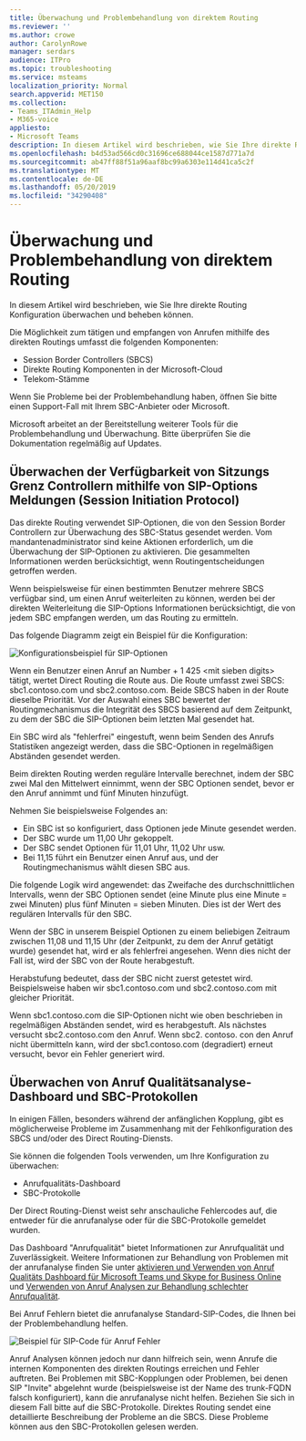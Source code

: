 ```yaml
---
title: Überwachung und Problembehandlung von direktem Routing
ms.reviewer: ''
ms.author: crowe
author: CarolynRowe
manager: serdars
audience: ITPro
ms.topic: troubleshooting
ms.service: msteams
localization_priority: Normal
search.appverid: MET150
ms.collection:
- Teams_ITAdmin_Help
- M365-voice
appliesto:
- Microsoft Teams
description: In diesem Artikel wird beschrieben, wie Sie Ihre direkte Routing Konfiguration überwachen und beheben können.
ms.openlocfilehash: b4d53ad566cd0c31696ce688044ce1587d771a7d
ms.sourcegitcommit: ab47ff88f51a96aaf8bc99a6303e114d41ca5c2f
ms.translationtype: MT
ms.contentlocale: de-DE
ms.lasthandoff: 05/20/2019
ms.locfileid: "34290408"
---
```

# <a name="monitor-and-troubleshoot-direct-routing"></a>Überwachung und Problembehandlung von direktem Routing

In diesem Artikel wird beschrieben, wie Sie Ihre direkte Routing Konfiguration überwachen und beheben können. 

Die Möglichkeit zum tätigen und empfangen von Anrufen mithilfe des direkten Routings umfasst die folgenden Komponenten: 

- Session Border Controllers (SBCS) 
- Direkte Routing Komponenten in der Microsoft-Cloud 
- Telekom-Stämme 

Wenn Sie Probleme bei der Problembehandlung haben, öffnen Sie bitte einen Support-Fall mit Ihrem SBC-Anbieter oder Microsoft. 

Microsoft arbeitet an der Bereitstellung weiterer Tools für die Problembehandlung und Überwachung. Bitte überprüfen Sie die Dokumentation regelmäßig auf Updates. 

## <a name="monitoring-availability-of-session-border-controllers-using-session-initiation-protocol-sip-options-messages"></a>Überwachen der Verfügbarkeit von Sitzungs Grenz Controllern mithilfe von SIP-Options Meldungen (Session Initiation Protocol)

Das direkte Routing verwendet SIP-Optionen, die von den Session Border Controllern zur Überwachung des SBC-Status gesendet werden. Vom mandantenadministrator sind keine Aktionen erforderlich, um die Überwachung der SIP-Optionen zu aktivieren. Die gesammelten Informationen werden berücksichtigt, wenn Routingentscheidungen getroffen werden. 

Wenn beispielsweise für einen bestimmten Benutzer mehrere SBCS verfügbar sind, um einen Anruf weiterleiten zu können, werden bei der direkten Weiterleitung die SIP-Options Informationen berücksichtigt, die von jedem SBC empfangen werden, um das Routing zu ermitteln. 

Das folgende Diagramm zeigt ein Beispiel für die Konfiguration: 

![Konfigurationsbeispiel für SIP-Optionen](media/sip-options-config-example.png)

Wenn ein Benutzer einen Anruf an Number + 1 425 \<mit sieben digits> tätigt, wertet Direct Routing die Route aus. Die Route umfasst zwei SBCS: sbc1.contoso.com und sbc2.contoso.com. Beide SBCS haben in der Route dieselbe Priorität. Vor der Auswahl eines SBC bewertet der Routingmechanismus die Integrität des SBCS basierend auf dem Zeitpunkt, zu dem der SBC die SIP-Optionen beim letzten Mal gesendet hat. 

Ein SBC wird als "fehlerfrei" eingestuft, wenn beim Senden des Anrufs Statistiken angezeigt werden, dass die SBC-Optionen in regelmäßigen Abständen gesendet werden.  

Beim direkten Routing werden reguläre Intervalle berechnet, indem der SBC zwei Mal den Mittelwert einnimmt, wenn der SBC Optionen sendet, bevor er den Anruf annimmt und fünf Minuten hinzufügt. 

Nehmen Sie beispielsweise Folgendes an: 

- Ein SBC ist so konfiguriert, dass Optionen jede Minute gesendet werden. 
- Der SBC wurde um 11,00 Uhr gekoppelt.  
- Der SBC sendet Optionen für 11,01 Uhr, 11,02 Uhr usw.  
- Bei 11,15 führt ein Benutzer einen Anruf aus, und der Routingmechanismus wählt diesen SBC aus. 

Die folgende Logik wird angewendet: das Zweifache des durchschnittlichen Intervalls, wenn der SBC Optionen sendet (eine Minute plus eine Minute = zwei Minuten) plus fünf Minuten = sieben Minuten. Dies ist der Wert des regulären Intervalls für den SBC.
 
Wenn der SBC in unserem Beispiel Optionen zu einem beliebigen Zeitraum zwischen 11,08 und 11,15 Uhr (der Zeitpunkt, zu dem der Anruf getätigt wurde) gesendet hat, wird er als fehlerfrei angesehen. Wenn dies nicht der Fall ist, wird der SBC von der Route herabgestuft. 

Herabstufung bedeutet, dass der SBC nicht zuerst getestet wird. Beispielsweise haben wir sbc1.contoso.com und sbc2.contoso.com mit gleicher Priorität.  

Wenn sbc1.contoso.com die SIP-Optionen nicht wie oben beschrieben in regelmäßigen Abständen sendet, wird es herabgestuft. Als nächstes versucht sbc2.contoso.com den Anruf. Wenn sbc2. contoso. con den Anruf nicht übermitteln kann, wird der sbc1.contoso.com (degradiert) erneut versucht, bevor ein Fehler generiert wird. 

## <a name="monitor-call-quality-analytics-dashboard-and-sbc-logs"></a>Überwachen von Anruf Qualitätsanalyse-Dashboard und SBC-Protokollen 
 
In einigen Fällen, besonders während der anfänglichen Kopplung, gibt es möglicherweise Probleme im Zusammenhang mit der Fehlkonfiguration des SBCS und/oder des Direct Routing-Diensts. 

Sie können die folgenden Tools verwenden, um Ihre Konfiguration zu überwachen:  
 
- Anrufqualitäts-Dashboard 
- SBC-Protokolle 

Der Direct Routing-Dienst weist sehr anschauliche Fehlercodes auf, die entweder für die anrufanalyse oder für die SBC-Protokolle gemeldet wurden. 

Das Dashboard "Anrufqualität" bietet Informationen zur Anrufqualität und Zuverlässigkeit. Weitere Informationen zur Behandlung von Problemen mit der anrufanalyse finden Sie unter [aktivieren und Verwenden von Anruf Qualitäts Dashboard für Microsoft Teams und Skype for Business Online](https://docs.microsoft.com/SkypeForBusiness/using-call-quality-in-your-organization/turning-on-and-using-call-quality-dashboard) und [Verwenden von Anruf Analysen zur Behandlung schlechter Anrufqualität](https://docs.microsoft.com/SkypeForBusiness/using-call-quality-in-your-organization/use-call-analytics-to-troubleshoot-poor-call-quality). 

Bei Anruf Fehlern bietet die anrufanalyse Standard-SIP-Codes, die Ihnen bei der Problembehandlung helfen. 

![Beispiel für SIP-Code für Anruf Fehler](media/failed-response-code.png)

Anruf Analysen können jedoch nur dann hilfreich sein, wenn Anrufe die internen Komponenten des direkten Routings erreichen und Fehler auftreten. Bei Problemen mit SBC-Kopplungen oder Problemen, bei denen SIP "Invite" abgelehnt wurde (beispielsweise ist der Name des trunk-FQDN falsch konfiguriert), kann die anrufanalyse nicht helfen. Beziehen Sie sich in diesem Fall bitte auf die SBC-Protokolle. Direktes Routing sendet eine detaillierte Beschreibung der Probleme an die SBCS. Diese Probleme können aus den SBC-Protokollen gelesen werden. 
